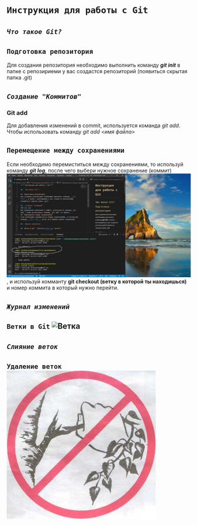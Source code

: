 # **`Инструкция для работы с Git`**

## _`Что такое Git?`_

## `Подготовка репозитория`
Для создания репозитория необходимо выполнить команду __*git init*__ в папке с репозириеми у вас создастся репозиторий (появиться скрытая папка .git)

## _`Создание "Коммитов"`_
### Git add
Для добавления изменений в commit, используется команда _git add_. Чтобы использовать команду _git add <имя файла>_
## `Перемещение между сохранениями`
Если необходимо перемиститься между сохранениями, то используй команду __*git log*__, после чего выбери нужное сохранение (коммит)  ![Скрин](save.jpg "Скрин коммита"), и используй комманту **git checkout (ветку в которой ты находишься)** и номер коммита в который нужно перейти.

## _`Журнал изменений`_

## `Ветки в Git` ![Ветка](vetka.jpg "ветка")

## _`Слияние веток`_

## `Удаление веток` ![Ветка](vetkinet.jpg "удаление ветки")